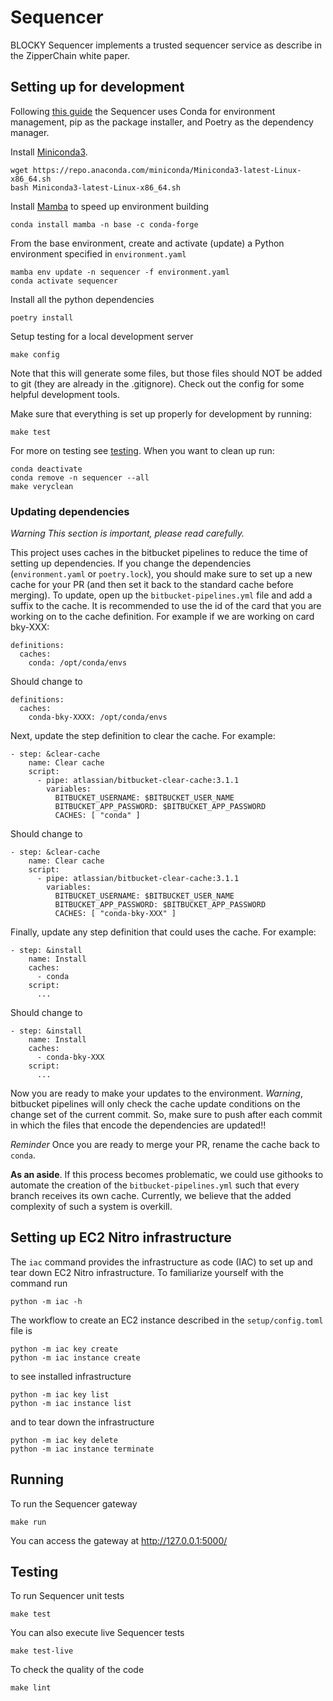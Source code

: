 # Sequencer

BLOCKY Sequencer implements a trusted sequencer service as describe in
the ZipperChain white paper.

## Setting up for development

Following [this
guide](https://ealizadeh.com/blog/guide-to-python-env-pkg-dependency-using-conda-poetry)
the Sequencer uses Conda for environment management, pip as the package
installer, and Poetry as the dependency manager.

Install [Miniconda3](https://docs.conda.io/en/latest/miniconda.html#linux-installers).

    wget https://repo.anaconda.com/miniconda/Miniconda3-latest-Linux-x86_64.sh
    bash Miniconda3-latest-Linux-x86_64.sh

Install [Mamba](https://github.com/mamba-org/mamba) to speed up environment building

    conda install mamba -n base -c conda-forge

From the base environment,
create and activate (update) a Python environment specified in `environment.yaml`

    mamba env update -n sequencer -f environment.yaml
    conda activate sequencer

Install all the python dependencies

    poetry install

Setup testing for a local development server

    make config

Note that this will generate some files, but those files should NOT be added to
git (they are already in the .gitignore). Check out the config for some helpful
development tools.

Make sure that everything is set up properly for development by running:

    make test

For more on testing see [testing](#testing).  When you want to clean up run:

    conda deactivate
    conda remove -n sequencer --all
    make veryclean

### Updating dependencies

*Warning This section is important, please read carefully.*

This project uses caches in the bitbucket pipelines to reduce the time of
setting up dependencies.  If you change the dependencies (`environment.yaml` or
`poetry.lock`), you should make sure to set up a new cache for your PR (and then
set it back to the standard cache before merging).  To update, open up the
`bitbucket-pipelines.yml` file and add a suffix to the cache.  It is recommended
to use the id of the card that you are working on to the cache definition.  For
example if we are working on card bky-XXX:

    definitions:
      caches:
        conda: /opt/conda/envs

Should change to

    definitions:
      caches:
        conda-bky-XXXX: /opt/conda/envs

Next, update the step definition to clear the cache.  For example:

    - step: &clear-cache
        name: Clear cache
        script:
          - pipe: atlassian/bitbucket-clear-cache:3.1.1
            variables:
              BITBUCKET_USERNAME: $BITBUCKET_USER_NAME
              BITBUCKET_APP_PASSWORD: $BITBUCKET_APP_PASSWORD
              CACHES: [ "conda" ]

Should change to

    - step: &clear-cache
        name: Clear cache
        script:
          - pipe: atlassian/bitbucket-clear-cache:3.1.1
            variables:
              BITBUCKET_USERNAME: $BITBUCKET_USER_NAME
              BITBUCKET_APP_PASSWORD: $BITBUCKET_APP_PASSWORD
              CACHES: [ "conda-bky-XXX" ]


Finally, update any step definition that could uses the cache. For example:

    - step: &install
        name: Install
        caches:
          - conda
        script:
          ...

Should change to

    - step: &install
        name: Install
        caches:
          - conda-bky-XXX
        script:
          ...

Now you are ready to make your updates to the environment.  *Warning*, bitbucket
pipelines will only check the cache update conditions on the change set of the
current commit.  So, make sure to push after each commit in which the files that
encode the dependencies are updated!!

*Reminder* Once you are ready to merge your PR, rename the cache back to
`conda`.

**As an aside**.  If this process becomes problematic, we could use githooks to
automate the creation of the `bitbucket-pipelines.yml` such that every branch
receives its own cache.  Currently, we believe that the added complexity of such
a system is overkill.


## Setting up EC2 Nitro infrastructure

The `iac` command provides the infrastructure as code (IAC) to set up and tear down EC2 Nitro infrastructure.
To familiarize yourself with the command run

    python -m iac -h

The workflow to create an EC2 instance described in the `setup/config.toml` file is

    python -m iac key create
    python -m iac instance create

to see installed infrastructure

    python -m iac key list
    python -m iac instance list

and to tear down the infrastructure

    python -m iac key delete
    python -m iac instance terminate


## Running

To run the Sequencer gateway

    make run

You can access the gateway at http://127.0.0.1:5000/

## Testing <a name="testing"></a>

To run Sequencer unit tests

    make test

You can also execute live Sequencer tests

    make test-live

To check the quality of the code

    make lint
